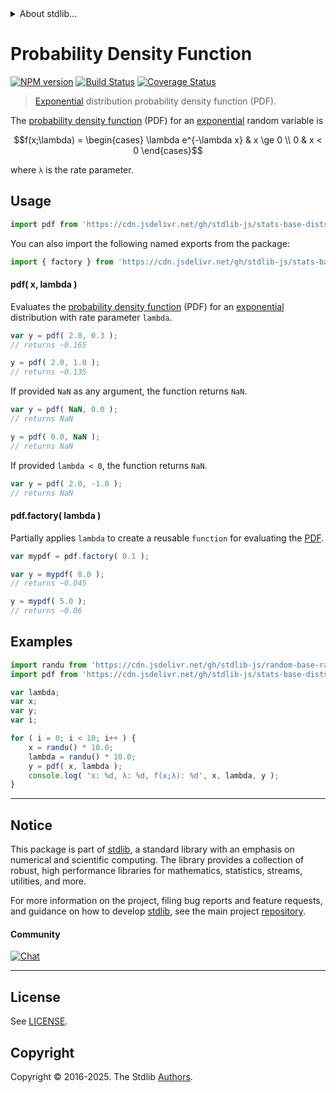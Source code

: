 <!--

@license Apache-2.0

Copyright (c) 2018 The Stdlib Authors.

Licensed under the Apache License, Version 2.0 (the "License");
you may not use this file except in compliance with the License.
You may obtain a copy of the License at

   http://www.apache.org/licenses/LICENSE-2.0

Unless required by applicable law or agreed to in writing, software
distributed under the License is distributed on an "AS IS" BASIS,
WITHOUT WARRANTIES OR CONDITIONS OF ANY KIND, either express or implied.
See the License for the specific language governing permissions and
limitations under the License.

-->


<details>
  <summary>
    About stdlib...
  </summary>
  <p>We believe in a future in which the web is a preferred environment for numerical computation. To help realize this future, we've built stdlib. stdlib is a standard library, with an emphasis on numerical and scientific computation, written in JavaScript (and C) for execution in browsers and in Node.js.</p>
  <p>The library is fully decomposable, being architected in such a way that you can swap out and mix and match APIs and functionality to cater to your exact preferences and use cases.</p>
  <p>When you use stdlib, you can be absolutely certain that you are using the most thorough, rigorous, well-written, studied, documented, tested, measured, and high-quality code out there.</p>
  <p>To join us in bringing numerical computing to the web, get started by checking us out on <a href="https://github.com/stdlib-js/stdlib">GitHub</a>, and please consider <a href="https://opencollective.com/stdlib">financially supporting stdlib</a>. We greatly appreciate your continued support!</p>
</details>

# Probability Density Function

[![NPM version][npm-image]][npm-url] [![Build Status][test-image]][test-url] [![Coverage Status][coverage-image]][coverage-url] <!-- [![dependencies][dependencies-image]][dependencies-url] -->

> [Exponential][exponential-distribution] distribution probability density function (PDF).

<section class="intro">

The [probability density function][pdf] (PDF) for an [exponential][exponential-distribution] random variable is

<!-- <equation class="equation" label="eq:exponential_pdf" align="center" raw="f(x;\lambda) = \begin{cases} \lambda e^{-\lambda x} & x \ge 0 \\ 0 & x < 0 \end{cases}" alt="Probability density function (PDF) for a Exponential distribution."> -->

```math
f(x;\lambda) = \begin{cases} \lambda e^{-\lambda x} & x \ge 0 \\ 0 & x < 0 \end{cases}
```

<!-- <div class="equation" align="center" data-raw-text="f(x;\lambda) = \begin{cases} \lambda e^{-\lambda x} &amp; x \ge 0 \\ 0 &amp; x &lt; 0 \end{cases}" data-equation="eq:exponential_pdf">
    <img src="https://cdn.jsdelivr.net/gh/stdlib-js/stdlib@51534079fef45e990850102147e8945fb023d1d0/lib/node_modules/@stdlib/stats/base/dists/exponential/pdf/docs/img/equation_exponential_pdf.svg" alt="Probability density function (PDF) for a Exponential distribution.">
    <br>
</div> -->

<!-- </equation> -->

where `λ` is the rate parameter.

</section>

<!-- /.intro -->



<section class="usage">

## Usage

```javascript
import pdf from 'https://cdn.jsdelivr.net/gh/stdlib-js/stats-base-dists-exponential-pdf@deno/mod.js';
```

You can also import the following named exports from the package:

```javascript
import { factory } from 'https://cdn.jsdelivr.net/gh/stdlib-js/stats-base-dists-exponential-pdf@deno/mod.js';
```

#### pdf( x, lambda )

Evaluates the [probability density function][pdf] (PDF) for an [exponential][exponential-distribution] distribution with rate parameter `lambda`.

```javascript
var y = pdf( 2.0, 0.3 );
// returns ~0.165

y = pdf( 2.0, 1.0 );
// returns ~0.135
```

If provided `NaN` as any argument, the function returns `NaN`.

```javascript
var y = pdf( NaN, 0.0 );
// returns NaN

y = pdf( 0.0, NaN );
// returns NaN
```

If provided `lambda < 0`, the function returns `NaN`.

```javascript
var y = pdf( 2.0, -1.0 );
// returns NaN
```

#### pdf.factory( lambda )

Partially applies `lambda` to create a reusable `function` for evaluating the [PDF][pdf].

```javascript
var mypdf = pdf.factory( 0.1 );

var y = mypdf( 8.0 );
// returns ~0.045

y = mypdf( 5.0 );
// returns ~0.06
```

</section>

<!-- /.usage -->

<section class="examples">

## Examples

<!-- eslint no-undef: "error" -->

```javascript
import randu from 'https://cdn.jsdelivr.net/gh/stdlib-js/random-base-randu@deno/mod.js';
import pdf from 'https://cdn.jsdelivr.net/gh/stdlib-js/stats-base-dists-exponential-pdf@deno/mod.js';

var lambda;
var x;
var y;
var i;

for ( i = 0; i < 10; i++ ) {
    x = randu() * 10.0;
    lambda = randu() * 10.0;
    y = pdf( x, lambda );
    console.log( 'x: %d, λ: %d, f(x;λ): %d', x, lambda, y );
}
```

</section>

<!-- /.examples -->

<!-- C interface documentation. -->



<!-- Section to include cited references. If references are included, add a horizontal rule *before* the section. Make sure to keep an empty line after the `section` element and another before the `/section` close. -->

<section class="references">

</section>

<!-- /.references -->

<!-- Section for related `stdlib` packages. Do not manually edit this section, as it is automatically populated. -->

<section class="related">

</section>

<!-- /.related -->

<!-- Section for all links. Make sure to keep an empty line after the `section` element and another before the `/section` close. -->


<section class="main-repo" >

* * *

## Notice

This package is part of [stdlib][stdlib], a standard library with an emphasis on numerical and scientific computing. The library provides a collection of robust, high performance libraries for mathematics, statistics, streams, utilities, and more.

For more information on the project, filing bug reports and feature requests, and guidance on how to develop [stdlib][stdlib], see the main project [repository][stdlib].

#### Community

[![Chat][chat-image]][chat-url]

---

## License

See [LICENSE][stdlib-license].


## Copyright

Copyright &copy; 2016-2025. The Stdlib [Authors][stdlib-authors].

</section>

<!-- /.stdlib -->

<!-- Section for all links. Make sure to keep an empty line after the `section` element and another before the `/section` close. -->

<section class="links">

[npm-image]: http://img.shields.io/npm/v/@stdlib/stats-base-dists-exponential-pdf.svg
[npm-url]: https://npmjs.org/package/@stdlib/stats-base-dists-exponential-pdf

[test-image]: https://github.com/stdlib-js/stats-base-dists-exponential-pdf/actions/workflows/test.yml/badge.svg?branch=main
[test-url]: https://github.com/stdlib-js/stats-base-dists-exponential-pdf/actions/workflows/test.yml?query=branch:main

[coverage-image]: https://img.shields.io/codecov/c/github/stdlib-js/stats-base-dists-exponential-pdf/main.svg
[coverage-url]: https://codecov.io/github/stdlib-js/stats-base-dists-exponential-pdf?branch=main

<!--

[dependencies-image]: https://img.shields.io/david/stdlib-js/stats-base-dists-exponential-pdf.svg
[dependencies-url]: https://david-dm.org/stdlib-js/stats-base-dists-exponential-pdf/main

-->

[chat-image]: https://img.shields.io/gitter/room/stdlib-js/stdlib.svg
[chat-url]: https://app.gitter.im/#/room/#stdlib-js_stdlib:gitter.im

[stdlib]: https://github.com/stdlib-js/stdlib

[stdlib-authors]: https://github.com/stdlib-js/stdlib/graphs/contributors

[umd]: https://github.com/umdjs/umd
[es-module]: https://developer.mozilla.org/en-US/docs/Web/JavaScript/Guide/Modules

[deno-url]: https://github.com/stdlib-js/stats-base-dists-exponential-pdf/tree/deno
[deno-readme]: https://github.com/stdlib-js/stats-base-dists-exponential-pdf/blob/deno/README.md
[umd-url]: https://github.com/stdlib-js/stats-base-dists-exponential-pdf/tree/umd
[umd-readme]: https://github.com/stdlib-js/stats-base-dists-exponential-pdf/blob/umd/README.md
[esm-url]: https://github.com/stdlib-js/stats-base-dists-exponential-pdf/tree/esm
[esm-readme]: https://github.com/stdlib-js/stats-base-dists-exponential-pdf/blob/esm/README.md
[branches-url]: https://github.com/stdlib-js/stats-base-dists-exponential-pdf/blob/main/branches.md

[stdlib-license]: https://raw.githubusercontent.com/stdlib-js/stats-base-dists-exponential-pdf/main/LICENSE

[pdf]: https://en.wikipedia.org/wiki/Probability_density_function

[exponential-distribution]: https://en.wikipedia.org/wiki/Exponential_distribution

</section>

<!-- /.links -->
